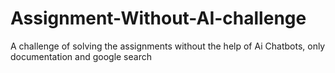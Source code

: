 # Assignment-Without-AI-challenge
A challenge of solving the assignments without the help of Ai Chatbots, only documentation and google search
